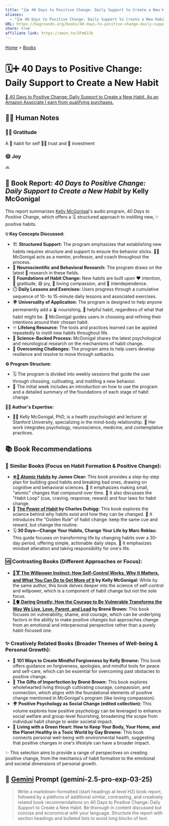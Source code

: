 ```yaml
---
title: "🗓️➕ 40 Days to Positive Change: Daily Support to Create a New Habit"
aliases:
  - "🗓️➕ 40 Days to Positive Change: Daily Support to Create a New Habit"
URL: https://bagrounds.org/books/40-days-to-positive-change-daily-support-to-create-a-new-habit
share: true
affiliate link: https://amzn.to/3Fm62Jb
---
```

[Home](../index.md) > [Books](./index.md)  
# 🗓️➕ 40 Days to Positive Change: Daily Support to Create a New Habit  
[🛒 40 Days to Positive Change: Daily Support to Create a New Habit. As an Amazon Associate I earn from qualifying purchases.](https://amzn.to/3Fm62Jb)  
  
## 📝🐒 Human Notes  
### 🙏🏼 Gratitude  
A 🔁 habit for self 🤝🏼 trust and 🌱 investment  
  
### 😄 Joy  
🔜  
  
## 📖 Book Report: *40 Days to Positive Change: Daily Support to Create a New Habit* by Kelly McGonigal  
  
This report summarizes [Kelly McGonigal](../people/kelly-mcgonigal.md)'s audio program, *40 Days to Positive Change*, which offers a 🗓️ structured approach to instilling new, ✨ positive habits.  
  
**💡 Key Concepts Discussed:**  
  
* 🏗️ **Structured Support:** The program emphasizes that establishing new habits requires structure and support to ensure the behavior sticks. 👩‍🏫 McGonigal acts as a mentor, professor, and coach throughout the process.  
* 🧠 **Neuroscientific and Behavioral Research:** The program draws on the latest 🔬 research in these fields.  
* 🌱 **Foundations of Habit Change:** New habits are built upon ❤️ intention, 🙏 gratitude, 😄 joy, 💖 loving compassion, and 🤝 interdependence.  
* ⏱️ **Daily Lessons and Exercises:** Users progress through a cumulative sequence of 10- to 15-minute daily lessons and associated exercises.  
* 🌍 **Universality of Application:** The program is designed to help anyone permanently add a 🪴 nourishing, 💯 helpful habit, regardless of what that habit might be. 🧭 McGonigal guides users in choosing and refining their intentions around their chosen habit.  
* ♾️ **Lifelong Resource:** The tools and practices learned can be applied repeatedly to instill new habits throughout life.  
* 🔬 **Science-Backed Process:** McGonigal shares the latest psychological and neurological research on the mechanisms of habit change.  
* 💪 **Overcoming Challenges:** The program aims to help users develop resilience and resolve to move through setbacks.  
  
**⚙️ Program Structure:**  
  
* 🗓️ The program is divided into weekly sessions that guide the user through choosing, cultivating, and instilling a new behavior.  
* 🚀 The initial week includes an introduction on how to use the program and a detailed summary of the foundations of each stage of habit change.  
  
**👩‍⚕️ Author's Expertise:**  
  
* 👩‍🏫 Kelly McGonigal, PhD, is a health psychologist and lecturer at Stanford University, specializing in the mind-body relationship. 🧠 Her work integrates psychology, neuroscience, medicine, and contemplative practices.  
  
## 📚 Book Recommendations  
  
### 👯 Similar Books (Focus on Habit Formation & Positive Change):  
  
* **[⚛️🔄 Atomic Habits](./atomic-habits.md) by James Clear:** This book provides a step-by-step plan for building good habits and breaking bad ones, drawing on cognitive and behavioral sciences. 🤏 It emphasizes making small, "atomic" changes that compound over time. 🔁 It also discusses the "Habit Loop" (cue, craving, response, reward) and four laws for habit change.  
* 💪 **[The Power of Habit](./the-power-of-habit.md) by Charles Duhigg:** This book explores the science behind why habits exist and how they can be changed. 🔑 It introduces the "Golden Rule" of habit change: keep the same cue and reward, but change the routine.  
* 🗓️ **30 Days—Change Your Habits, Change Your Life by Marc Reklau:** This guide focuses on transforming life by changing habits over a 30-day period, offering simple, actionable daily steps. 🧠 It emphasizes mindset alteration and taking responsibility for one's life.  
  
### 🆚 Contrasting Books (Different Approaches or Focus):  
  
* **[🧘🏋️ The Willpower Instinct: How Self-Control Works, Why It Matters, and What You Can Do to Get More of It](./the-willpower-instinct.md) by Kelly McGonigal:** While by the same author, this book delves deeper into the science of self-control and willpower, which is a component of habit change but not the sole focus.  
* **[🦁🫀 Daring Greatly: How the Courage to Be Vulnerable Transforms the Way We Live, Love, Parent, and Lead](./daring-greatly-how-the-courage-to-be-vulnerable-transforms-the-way-we-live-love-parent-and-lead.md) by Brené Brown:** This book focuses on vulnerability, shame, and courage, which can be underlying factors in the ability to make positive changes but approaches change from an emotional and interpersonal perspective rather than a purely habit-focused one.  
  
### ✨ Creatively Related Books (Broader Themes of Well-being & Personal Growth):  
  
* 💖 **101 Ways to Create Mindful Forgiveness by Kelly Browne:** This book offers guidance on forgiveness, apologies, and mindful tools for peace and self-care, which can be essential for overcoming past obstacles to positive change.  
* 🥰 **The Gifts of Imperfection by Brené Brown:** This book explores wholehearted living through cultivating courage, compassion, and connection, which aligns with the foundational elements of positive change mentioned in McGonigal's program (like loving compassion).  
* 🌍 **Positive Psychology as Social Change (edited collection):** This volume explores how positive psychology can be leveraged to enhance social welfare and group-level flourishing, broadening the scope from individual habit change to wider societal impact.  
* 🌿 **Living with a Green Heart: How to Keep Your Body, Your Home, and the Planet Healthy in a Toxic World by Gay Browne:** This book connects personal well-being with environmental health, suggesting that positive changes in one's lifestyle can have a broader impact.  
  
✨ This selection aims to provide a range of perspectives on creating positive change, from the mechanics of habit formation to the emotional and societal dimensions of personal growth.  
  
## 💬 [Gemini](../software/gemini.md) Prompt (gemini-2.5-pro-exp-03-25)  
> Write a markdown-formatted (start headings at level H2) book report, followed by a plethora of additional similar, contrasting, and creatively related book recommendations on 40 Days to Positive Change: Daily Support to Create a New Habit. Be thorough in content discussed but concise and economical with your language. Structure the report with section headings and bulleted lists to avoid long blocks of text.
